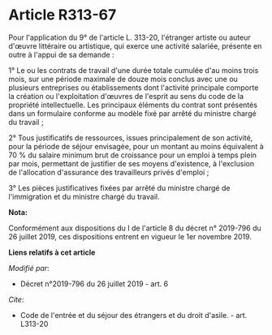 # Article R313-67

Pour l'application du 9° de l'article L. 313-20, l'étranger artiste ou auteur d'œuvre littéraire ou artistique, qui exerce
une activité salariée, présente en outre à l'appui de sa demande :

1° Le ou les contrats de travail d'une durée totale cumulée d'au moins trois mois, sur une période maximale de douze mois
conclus avec une ou plusieurs entreprises ou établissements dont l'activité principale comporte la création ou l'exploitation
d'œuvres de l'esprit au sens du code de la propriété intellectuelle. Les principaux éléments du contrat sont présentés dans
un formulaire conforme au modèle fixé par arrêté du ministre chargé du travail ;

2° Tous justificatifs de ressources, issues principalement de son activité, pour la période de séjour envisagée, pour un
montant au moins équivalent à 70 % du salaire minimum brut de croissance pour un emploi à temps plein par mois, permettant de
justifier de ses moyens d'existence, à l'exclusion de l'allocation d'assurance des travailleurs privés d'emploi ;

3° Les pièces justificatives fixées par arrêté du ministre chargé de l'immigration et du ministre chargé du travail.

**Nota:**

Conformément aux dispositions du I de l'article 8 du décret n° 2019-796 du 26 juillet 2019, ces dispositions entrent en
vigueur le 1er novembre 2019.

**Liens relatifs à cet article**

_Modifié par_:

  - Décret n°2019-796 du 26 juillet 2019 - art. 6

_Cite_:

  - Code de l'entrée et du séjour des étrangers et du droit d'asile. - art. L313-20

